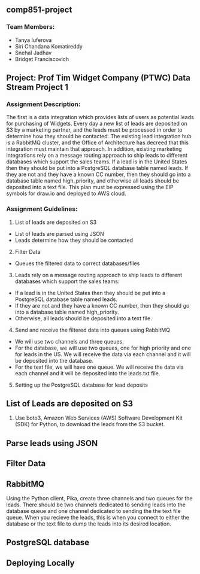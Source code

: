## comp851-project
### Team Members:
- Tanya Iuferova
- Siri Chandana Komatireddy 
- Snehal Jadhav 
- Bridget Franciscovich 
## Project: Prof Tim Widget Company (PTWC) Data Stream Project 1
### Assignment Description:
The first is a data integration which provides lists of users as potential leads for purchasing of Widgets.  Every day a new list of leads are deposited on S3 by a marketing partner, and the leads must be processed in order to determine how they should be contacted.  The existing lead integration hub is a RabbitMQ cluster, and the Office of Architecture has decreed that this integration must maintain that approach.  In addition, existing marketing integrations rely on a message routing approach to ship leads to different databases which support the sales teams.  If a lead is in the United States then they should be put into a PostgreSQL database table named leads.  If they are not and they have a known CC number, then they should go into a database table named high_priority, and otherwise all leads should be deposited into a text file.  This plan must be expressed using the EIP symbols for draw.io and deployed to AWS cloud.
### Assignment Guidelines:
1. List of leads are deposited on S3
  - List of leads are parsed using JSON
  - Leads determine how they should be contacted 
2. Filter Data 
  - Queues the filtered data to correct databases/files 
3. Leads rely on a message routing approach to ship leads to different databases which support the sales teams: 
  - If a lead is in the United States then they should be put into a PostgreSQL database table named leads. 
  - If they are not and they have a known CC number, then they should go into a database table named high_priority.
  - Otherwise, all leads should be deposited into a text file. 
 4. Send and receive the filtered data into queues using RabbitMQ 
 - We will use two channels and three queues.  
 - For the database, we will use two queues, one for high priority and one for leads in the US. We will receive the data via each channel and it will be deposited into the database.
 - For the text file, we will have one queue. We will receive the data via each channel and it will be deposited into the leads.txt file.
 5. Setting up the PostgreSQL database for lead deposits

## List of Leads are deposited on S3
1. Use boto3, Amazon Web Services (AWS) Software Development Kit (SDK) for Python, to download the leads from the S3 bucket.

## Parse leads using JSON

## Filter Data

## RabbitMQ
Using the Python client, Pika, create three channels and two queues for the leads. There should be two channels dedicated to sending leads into the database queue and one channel dedicated to sending the the text file queue. When you recieve the leads, this is when you connect to either the database or the text file to dump the leads into its desired location.

## PostgreSQL database

## Deploying Locally

